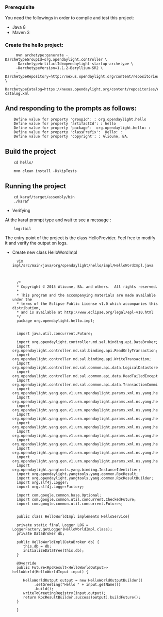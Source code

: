 ### Prerequisite
You need the followings in order to compile and test this project:
- Java 8
- Maven 3

### Create the hello project:

         mvn archetype:generate -DarchetypeGroupId=org.opendaylight.controller \
         -DarchetypeArtifactId=opendaylight-startup-archetype \
         -DarchetypeVersion=1.1.2-Beryllium-SR2 \
         -DarchetypeRepository=http://nexus.opendaylight.org/content/repositories/opendaylight.release/ \
         -DarchetypeCatalog=https://nexus.opendaylight.org/content/repositories/opendaylight.release/archetype-catalog.xml

## And responding to the prompts as follows:

        Define value for property 'groupId': : org.opendaylight.hello
        Define value for property 'artifactId': : hello
        Define value for property 'package':  org.opendaylight.hello: : 
        Define value for property 'classPrefix':  Hello: : 
        Define value for property 'copyright': : Alioune, BA.

## Build the project

        cd hello/

        mvn clean install -DskipTests

## Running the project
        cd karaf/target/assembly/bin
        ./karaf

- Verifying

At the karaf prompt type and wait to see a message :

        log:tail

The entry point of the project is the class HelloProvider. Feel free to modify it and verify the output on logs.

- Create new class HelloWordImpl

        vim impl/src/main/java/org/opendaylight/hello/impl/HelloWordImpl.java



        /*
        * Copyright © 2015 Alioune, BA. and others.  All rights reserved.
        *
        * This program and the accompanying materials are made available under the
        * terms of the Eclipse Public License v1.0 which accompanies this distribution,
        * and is available at http://www.eclipse.org/legal/epl-v10.html
        */
        package org.opendaylight.hello.impl;

        
        import java.util.concurrent.Future;

        import org.opendaylight.controller.md.sal.binding.api.DataBroker;
        import org.opendaylight.controller.md.sal.binding.api.ReadOnlyTransaction;
        import org.opendaylight.controller.md.sal.binding.api.WriteTransaction;
        import org.opendaylight.controller.md.sal.common.api.data.LogicalDatastoreType;
        import org.opendaylight.controller.md.sal.common.api.data.ReadFailedException;
        import org.opendaylight.controller.md.sal.common.api.data.TransactionCommitFailedException;
        import org.opendaylight.yang.gen.v1.urn.opendaylight.params.xml.ns.yang.hello.rev150105.GreetingRegistry;
        import org.opendaylight.yang.gen.v1.urn.opendaylight.params.xml.ns.yang.hello.rev150105.GreetingRegistryBuilder;
        import org.opendaylight.yang.gen.v1.urn.opendaylight.params.xml.ns.yang.hello.rev150105.HelloService;
        import org.opendaylight.yang.gen.v1.urn.opendaylight.params.xml.ns.yang.hello.rev150105.HelloWorldInput;
        import org.opendaylight.yang.gen.v1.urn.opendaylight.params.xml.ns.yang.hello.rev150105.HelloWorldOutput;
        import org.opendaylight.yang.gen.v1.urn.opendaylight.params.xml.ns.yang.hello.rev150105.HelloWorldOutputBuilder;
        import org.opendaylight.yang.gen.v1.urn.opendaylight.params.xml.ns.yang.hello.rev150105.greeting.registry.GreetingRegistryEntry;
        import org.opendaylight.yang.gen.v1.urn.opendaylight.params.xml.ns.yang.hello.rev150105.greeting.registry.GreetingRegistryEntryBuilder;
        import org.opendaylight.yang.gen.v1.urn.opendaylight.params.xml.ns.yang.hello.rev150105.greeting.registry.GreetingRegistryEntryKey;
        import org.opendaylight.yangtools.yang.binding.InstanceIdentifier;
        import org.opendaylight.yangtools.yang.common.RpcResult;
        import org.opendaylight.yangtools.yang.common.RpcResultBuilder;
        import org.slf4j.Logger;
        import org.slf4j.LoggerFactory;

        import com.google.common.base.Optional;
        import com.google.common.util.concurrent.CheckedFuture;
        import com.google.common.util.concurrent.Futures;
        
        
        public class HelloWorldImpl implements HelloService{

        private static final Logger LOG = LoggerFactory.getLogger(HelloWorldImpl.class);
        private DataBroker db;
        
        public HelloWorldImpl(DataBroker db) {
           this.db = db;
           initializeDataTree(this.db);
        }
        
        @Override
        public Future<RpcResult<HelloWorldOutput>> helloWorld(HelloWorldInput input) {
        
           HelloWorldOutput output = new HelloWorldOutputBuilder()
                .setGreeting("Hello " + input.getName())
                .build();
           writeToGreetingRegistry(input,output);
           return RpcResultBuilder.success(output).buildFuture();
        }
        
        }

